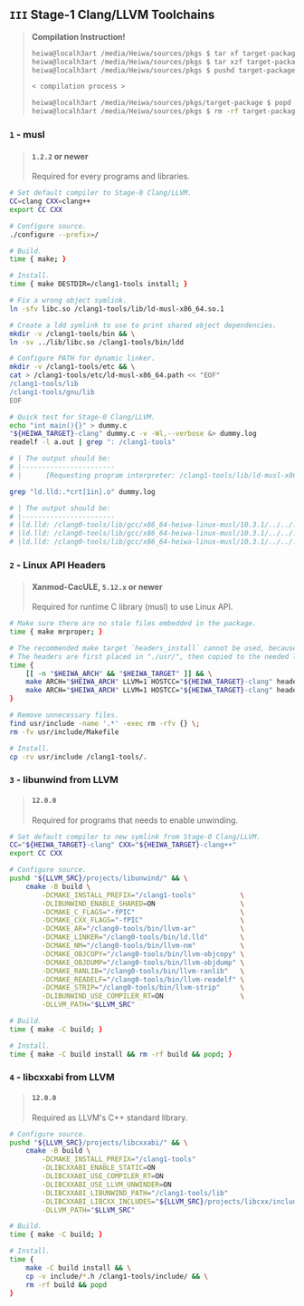 ## `III` Stage-1 Clang/LLVM Toolchains
> **Compilation Instruction!**
> ```bash
> heiwa@localh3art /media/Heiwa/sources/pkgs $ tar xf target-package.tar.xz
> heiwa@localh3art /media/Heiwa/sources/pkgs $ tar xzf target-package.tar.gz
> heiwa@localh3art /media/Heiwa/sources/pkgs $ pushd target-package
> 
> < compilation process >
> 
> heiwa@localh3art /media/Heiwa/sources/pkgs/target-package $ popd
> heiwa@localh3art /media/Heiwa/sources/pkgs $ rm -rf target-package
> ```

### `1` - musl
> #### `1.2.2` or newer
> Required for every programs and libraries.
```bash
# Set default compiler to Stage-0 Clang/LLVM.
CC=clang CXX=clang++
export CC CXX

# Configure source.
./configure --prefix=/ 

# Build.
time { make; }

# Install.
time { make DESTDIR=/clang1-tools install; }

# Fix a wrong object symlink.
ln -sfv libc.so /clang1-tools/lib/ld-musl-x86_64.so.1

# Create a ldd symlink to use to print shared object dependencies.
mkdir -v /clang1-tools/bin && \
ln -sv ../lib/libc.so /clang1-tools/bin/ldd

# Configure PATH for dynamic linker.
mkdir -v /clang1-tools/etc && \
cat > /clang1-tools/etc/ld-musl-x86_64.path << "EOF"
/clang1-tools/lib
/clang1-tools/gnu/lib
EOF

# Quick test for Stage-0 Clang/LLVM.
echo "int main(){}" > dummy.c
"${HEIWA_TARGET}-clang" dummy.c -v -Wl,--verbose &> dummy.log
readelf -l a.out | grep ": /clang1-tools"

# | The output should be:
# |-----------------------
# |      [Requesting program interpreter: /clang1-tools/lib/ld-musl-x86_64.so.1]

grep "ld.lld:.*crt[1in].o" dummy.log

# | The output should be:
# |-----------------------
# |ld.lld: /clang0-tools/lib/gcc/x86_64-heiwa-linux-musl/10.3.1/../../../Scrt1.o
# |ld.lld: /clang0-tools/lib/gcc/x86_64-heiwa-linux-musl/10.3.1/../../../crti.o
# |ld.lld: /clang0-tools/lib/gcc/x86_64-heiwa-linux-musl/10.3.1/../../../crtn.o
```

### `2` - Linux API Headers
> #### Xanmod-CacULE, `5.12.x` or newer
> Required for runtime C library (musl) to use Linux API.
```bash
# Make sure there are no stale files embedded in the package.
time { make mrproper; }

# The recommended make target `headers_install` cannot be used, because it requires rsync, which may not be available.
# The headers are first placed in "./usr/", then copied to the needed location.
time {
    [[ -n "$HEIWA_ARCH" && "$HEIWA_TARGET" ]] && \
    make ARCH="$HEIWA_ARCH" LLVM=1 HOSTCC="${HEIWA_TARGET}-clang" headers_check && \
    make ARCH="$HEIWA_ARCH" LLVM=1 HOSTCC="${HEIWA_TARGET}-clang" headers
}

# Remove unnecessary files.
find usr/include -name '.*' -exec rm -rfv {} \;
rm -fv usr/include/Makefile

# Install.
cp -rv usr/include /clang1-tools/.
```

### `3` - libunwind from LLVM
> #### `12.0.0`
> Required for programs that needs to enable unwinding.
```sh
# Set default compiler to new symlink from Stage-0 Clang/LLVM.
CC="${HEIWA_TARGET}-clang" CXX="${HEIWA_TARGET}-clang++"
export CC CXX

# Configure source.
pushd "${LLVM_SRC}/projects/libunwind/" && \
    cmake -B build \
        -DCMAKE_INSTALL_PREFIX="/clang1-tools"           \
        -DLIBUNWIND_ENABLE_SHARED=ON                     \
        -DCMAKE_C_FLAGS="-fPIC"                          \
        -DCMAKE_CXX_FLAGS="-fPIC"                        \
        -DCMAKE_AR="/clang0-tools/bin/llvm-ar"           \
        -DCMAKE_LINKER="/clang0-tools/bin/ld.lld"        \
        -DCMAKE_NM="/clang0-tools/bin/llvm-nm"           \
        -DCMAKE_OBJCOPY="/clang0-tools/bin/llvm-objcopy" \
        -DCMAKE_OBJDUMP="/clang0-tools/bin/llvm-objdump" \
        -DCMAKE_RANLIB="/clang0-tools/bin/llvm-ranlib"   \
        -DCMAKE_READELF="/clang0-tools/bin/llvm-readelf" \
        -DCMAKE_STRIP="/clang0-tools/bin/llvm-strip"     \
        -DLIBUNWIND_USE_COMPILER_RT=ON                   \
        -DLLVM_PATH="$LLVM_SRC"

# Build.
time { make -C build; }

# Install.
time { make -C build install && rm -rf build && popd; }
```

### `4` - libcxxabi from LLVM
> #### `12.0.0`
> Required as LLVM's C++ standard library.
```sh
# Configure source.
pushd "${LLVM_SRC}/projects/libcxxabi/" && \
    cmake -B build \
        -DCMAKE_INSTALL_PREFIX="/clang1-tools"                            \
        -DLIBCXXABI_ENABLE_STATIC=ON                                      \
        -DLIBCXXABI_USE_COMPILER_RT=ON                                    \
        -DLIBCXXABI_USE_LLVM_UNWINDER=ON                                  \
        -DLIBCXXABI_LIBUNWIND_PATH="/clang1-tools/lib"                    \
        -DLIBCXXABI_LIBCXX_INCLUDES="${LLVM_SRC}/projects/libcxx/include" \
        -DLLVM_PATH="$LLVM_SRC"

# Build.
time { make -C build; }

# Install.
time {
    make -C build install && \
    cp -v include/*.h /clang1-tools/include/ && \
    rm -rf build && popd
}
```
